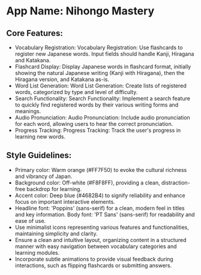 # **App Name**: Nihongo Mastery

## Core Features:

- Vocabulary Registration: Vocabulary Registration: Use flashcards to register new Japanese words. Input fields should handle Kanji, Hiragana and Katakana.
- Flashcard Display: Display Japanese words in flashcard format, initially showing the natural Japanese writing (Kanji with Hiragana), then the Hiragana version, and Katakana as-is.
- Word List Generation: Word List Generation: Create lists of registered words, categorized by type and level of difficulty.
- Search Functionality: Search Functionality: Implement a search feature to quickly find registered words by their various writing forms and meanings.
- Audio Pronunciation: Audio Pronunciation: Include audio pronunciation for each word, allowing users to hear the correct pronunciation.
- Progress Tracking: Progress Tracking: Track the user's progress in learning new words.

## Style Guidelines:

- Primary color: Warm orange (#FF7F50) to evoke the cultural richness and vibrancy of Japan.
- Background color: Off-white (#F8F8FF), providing a clean, distraction-free backdrop for learning.
- Accent color: Deep blue (#4682B4) to signify reliability and enhance focus on important interactive elements.
- Headline font: 'Poppins' (sans-serif) for a clean, modern feel in titles and key information. Body font: 'PT Sans' (sans-serif) for readability and ease of use.
- Use minimalist icons representing various features and functionalities, maintaining simplicity and clarity.
- Ensure a clean and intuitive layout, organizing content in a structured manner with easy navigation between vocabulary categories and learning modules.
- Incorporate subtle animations to provide visual feedback during interactions, such as flipping flashcards or submitting answers.